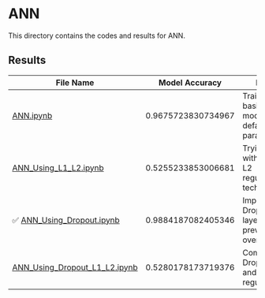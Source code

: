 # ANN

This directory contains the codes and results for ANN.

## Results

| File Name      | Model Accuracy | Details                                             |
| -------------- | -------------- | --------------------------------------------------- |
| [ANN.ipynb](https://github.com/hosseindamavandi/Fake-News-Detection/blob/main/Note-Books/ANN/ANN.ipynb)    | 0.9675723830734967      | Training a basic ANN model with default parameters.|
| [ANN_Using_L1_L2.ipynb](https://github.com/hosseindamavandi/Fake-News-Detection/blob/main/Note-Books/ANN/ANN_Using_L1_L2.ipynb)    | 0.5255233853006681      | Trying ANN with L1 and L2 regularization techniques.  |
| :white_check_mark: [ANN_Using_Dropout.ipynb](https://github.com/hosseindamavandi/Fake-News-Detection/blob/main/Note-Books/ANN/ANN_Using_Dropout.ipynb)    | 0.9884187082405346      | Implementing Dropout layers to prevent overfitting.    |
| [ANN_Using_Dropout_L1_L2.ipynb](https://github.com/hosseindamavandi/Fake-News-Detection/blob/main/Note-Books/ANN/ANN_Using_Dropout_L1_L2.ipynb)    | 0.5280178173719376      | Combining Dropout, L1, and L2 regularization.        |
